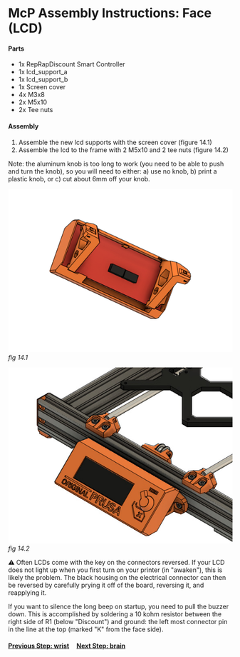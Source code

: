 # McP Assembly Instructions: Face (LCD)

#### Parts  

* 1x RepRapDiscount Smart Controller
* 1x lcd_support_a
* 1x lcd_support_b
* 1x Screen cover
* 4x M3x8
* 2x M5x10
* 2x Tee nuts


#### Assembly

1. Assemble the new lcd supports with the screen cover (figure 14.1)
1. Assemble the lcd to the frame with 2 M5x10 and 2 tee nuts (figure 14.2)

Note: the aluminum knob is too long to work (you need to be able to push and turn the knob), so you will need to either: a) use no knob, b) print a plastic knob, or c) cut about 6mm off your knob.

![](img/fig14.1.png)\
*fig 14.1*

![](img/fig14.2.jpg)\
*fig 14.2*


:warning: Often LCDs come with the key on the connectors reversed.  If your LCD does not light up when you first turn on your printer (in "awaken"), this is likely the problem.  The black housing on the electrical connector can then be reversed by carefully prying it off of the board, reversing it, and reapplying it.

If you want to silence the long beep on startup, you need to pull the buzzer down.  This is accomplished by soldering a 10 kohm resistor between the right side of R1 (below "Discount") and ground: the left most connector pin in the line at the top (marked "K" from the face side).

#### [Previous Step: wrist](wrist.md) &nbsp;&nbsp;&nbsp; [Next Step: brain](brain.md)
